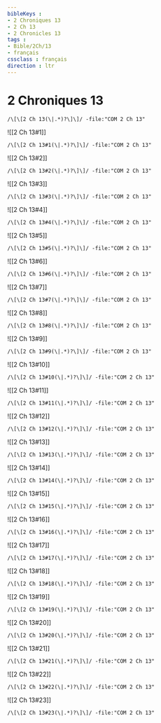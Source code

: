 ```yaml
---
bibleKeys : 
- 2 Chroniques 13
- 2 Ch 13
- 2 Chronicles 13
tags : 
- Bible/2Ch/13
- français
cssclass : français
direction : ltr
---
```


# 2 Chroniques 13

```query
/\[\[2 Ch 13(\|.*)?\]\]/ -file:"COM 2 Ch 13"
```



![[2 Ch 13#1]]

```query
/\[\[2 Ch 13#1(\|.*)?\]\]/ -file:"COM 2 Ch 13"
```

![[2 Ch 13#2]]

```query
/\[\[2 Ch 13#2(\|.*)?\]\]/ -file:"COM 2 Ch 13"
```

![[2 Ch 13#3]]

```query
/\[\[2 Ch 13#3(\|.*)?\]\]/ -file:"COM 2 Ch 13"
```

![[2 Ch 13#4]]

```query
/\[\[2 Ch 13#4(\|.*)?\]\]/ -file:"COM 2 Ch 13"
```

![[2 Ch 13#5]]

```query
/\[\[2 Ch 13#5(\|.*)?\]\]/ -file:"COM 2 Ch 13"
```

![[2 Ch 13#6]]

```query
/\[\[2 Ch 13#6(\|.*)?\]\]/ -file:"COM 2 Ch 13"
```

![[2 Ch 13#7]]

```query
/\[\[2 Ch 13#7(\|.*)?\]\]/ -file:"COM 2 Ch 13"
```

![[2 Ch 13#8]]

```query
/\[\[2 Ch 13#8(\|.*)?\]\]/ -file:"COM 2 Ch 13"
```

![[2 Ch 13#9]]

```query
/\[\[2 Ch 13#9(\|.*)?\]\]/ -file:"COM 2 Ch 13"
```

![[2 Ch 13#10]]

```query
/\[\[2 Ch 13#10(\|.*)?\]\]/ -file:"COM 2 Ch 13"
```

![[2 Ch 13#11]]

```query
/\[\[2 Ch 13#11(\|.*)?\]\]/ -file:"COM 2 Ch 13"
```

![[2 Ch 13#12]]

```query
/\[\[2 Ch 13#12(\|.*)?\]\]/ -file:"COM 2 Ch 13"
```

![[2 Ch 13#13]]

```query
/\[\[2 Ch 13#13(\|.*)?\]\]/ -file:"COM 2 Ch 13"
```

![[2 Ch 13#14]]

```query
/\[\[2 Ch 13#14(\|.*)?\]\]/ -file:"COM 2 Ch 13"
```

![[2 Ch 13#15]]

```query
/\[\[2 Ch 13#15(\|.*)?\]\]/ -file:"COM 2 Ch 13"
```

![[2 Ch 13#16]]

```query
/\[\[2 Ch 13#16(\|.*)?\]\]/ -file:"COM 2 Ch 13"
```

![[2 Ch 13#17]]

```query
/\[\[2 Ch 13#17(\|.*)?\]\]/ -file:"COM 2 Ch 13"
```

![[2 Ch 13#18]]

```query
/\[\[2 Ch 13#18(\|.*)?\]\]/ -file:"COM 2 Ch 13"
```

![[2 Ch 13#19]]

```query
/\[\[2 Ch 13#19(\|.*)?\]\]/ -file:"COM 2 Ch 13"
```

![[2 Ch 13#20]]

```query
/\[\[2 Ch 13#20(\|.*)?\]\]/ -file:"COM 2 Ch 13"
```

![[2 Ch 13#21]]

```query
/\[\[2 Ch 13#21(\|.*)?\]\]/ -file:"COM 2 Ch 13"
```

![[2 Ch 13#22]]

```query
/\[\[2 Ch 13#22(\|.*)?\]\]/ -file:"COM 2 Ch 13"
```

![[2 Ch 13#23]]

```query
/\[\[2 Ch 13#23(\|.*)?\]\]/ -file:"COM 2 Ch 13"
```


